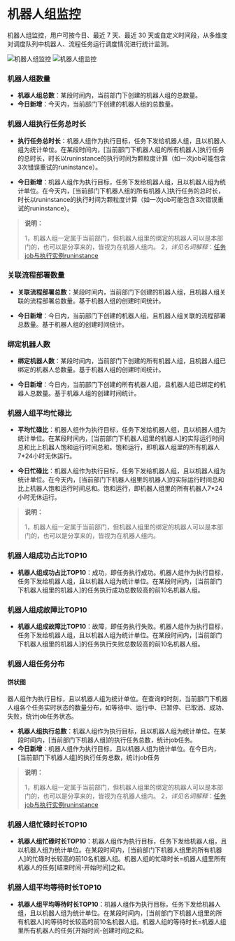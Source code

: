 # 机器人组监控

机器人组监控，用户可按今日、最近 7 天、最近 30 天或自定义时间段，从多维度对调度队列中机器人、流程任务运行调度情况进行统计监测。

![机器人组监控](https://docimages.blob.core.chinacloudapi.cn/images/Console/0528dis3-all1.png)
![机器人组监控](https://docimages.blob.core.chinacloudapi.cn/images/Console/0528dis3-all2.png)



### 机器人组数量
- **机器人组总数**：某段时间内，当前部门下创建的机器人组的总数量。
- **今日新增**：今天内，当前部门下创建的机器人组的总数量。

### 机器人组执行任务总时长
- **执行任务总时长**：机器人组作为执行目标，任务下发给机器人组，且以机器人组为统计单位。在某段时间内，[当前部门下机器人组的所有机器人]执行任务的总时长，时长以runinstance的执行时间为颗粒度计算（如一次job可能包含3次错误重试的runinstance）。

- **今日新增**：机器人组作为执行目标，任务下发给机器人组，且以机器人组为统计单位。在今天内，[当前部门下机器人组的所有机器人]执行任务的总时长，时长以runinstance的执行时间为颗粒度计算（如一次job可能包含3次错误重试的runinstance）。
>**说明：**
>
>   1，机器人组一定属于当前部门，但机器人组里的绑定的机器人可以是本部门的，也可以是分享来的，皆视为在机器人组内。
>   2，*详见名词解释*：[任务job与执行实例runinstance](./../../Glossary.md)

### 关联流程部署数量
- **关联流程部署总数**：某段时间内，当前部门下创建的机器人组，且机器人组关联的流程部署总数量。基于机器人组的创建时间统计。

- **今日新增**：今日内，当前部门下创建的机器人组，且机器人组关联的流程部署总数量。基于机器人组的创建时间统计。

### 绑定机器人数
- **绑定机器人数**：某段时间内，当前部门下创建的所有机器人组，且机器人组已绑定的机器人总数量。基于机器人组的创建时间统计。

- **今日新增**：今日内，当前部门下创建的所有机器人组，且机器人组已绑定的机器人总数量。基于机器人组的创建时间统计。


### 机器人组平均忙碌比
- **平均忙碌比**：机器人组作为执行目标，任务下发给机器人组，且以机器人组为统计单位。在某段时间内，[当前部门下机器人组里的机器人]的实际运行时间总和比上机器人饱和运行时间总和。饱和运行，即机器人组里的所有机器人7*24小时无休运行。

- **今日忙碌比**：机器人组作为执行目标，任务下发给机器人组，且以机器人组为统计单位。在今天内，[当前部门下机器人组里的机器人]的实际运行时间总和比上机器人饱和运行时间总和。饱和运行，即机器人组里的所有机器人7*24小时无休运行。
>**说明：**
>
>   1，机器人组一定属于当前部门，但机器人组里的绑定的机器人可以是本部门的，也可以是分享来的，皆视为在机器人组内。


### 机器人组成功占比TOP10
- **机器人组成功占比TOP10**：成功，即任务执行成功。机器人组作为执行目标，任务下发给机器人组，且以机器人组为统计单位。在某段时间内，[当前部门下机器人组里的机器人]的任务执行成功总数较高的前10名机器人组。

### 机器人组成故障比TOP10
- **机器人组成故障比TOP10**：故障，即任务执行失败。机器人组作为执行目标，任务下发给机器人组，且以机器人组为统计单位。在某段时间内，[当前部门下机器人组里的机器人]的任务执行失败总数较高的前10名机器人组。


### 机器人组任务分布

#### 饼状图
器人组作为执行目标，且以机器人组为统计单位。在查询的时刻，当前部门下机器人组各个任务实时状态的数量分布，如等待中、运行中、已暂停、已取消、成功、失败，统计job任务状态。

- **机器人组执行总数**：机器人组作为执行目标，且以机器人组为统计单位。在某段时间内，[当前部门下机器人组]的执行任务总数，统计job任务。
- **今日新增**：机器人组作为执行目标，且以机器人组为统计单位。在今日内，[当前部门下机器人组]的执行任务总数，统计job任务

>**说明：**
>
>   1，机器人组一定属于当前部门，但机器人组里的绑定的机器人可以是本部门的，也可以是分享来的，皆视为在机器人组内。
>   2，*详见名词解释*：[任务job与执行实例runinstance](./../../Glossary.md)


### 机器人组忙碌时长TOP10
- **机器人组忙碌时长TOP10**：机器人组作为执行目标，任务下发给机器人组，且以机器人组为统计单位。在某段时间内，[当前部门下机器人组里的所有机器人]的忙碌时长较高的前10名机器人组。机器人组的忙碌时长=机器人组里所有机器人的任务[结束时间-开始时间]之和。
### 机器人组平均等待时长TOP10
- **机器人组平均等待时长TOP10**：机器人组作为执行目标，任务下发给机器人组，且以机器人组为统计单位。在某段时间内，[当前部门下机器人组里的所有机器人]的等待时长较高的前10名机器人组。机器人组的等待时长=机器人组里所有机器人的任务[开始时间-创建时间]之和。